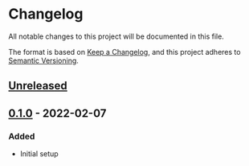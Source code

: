 # Changelog
All notable changes to this project will be documented in this file.

The format is based on [Keep a Changelog](https://keepachangelog.com/en/1.0.0/),
and this project adheres to [Semantic Versioning](https://semver.org/spec/v2.0.0.html).

## [Unreleased]

## [0.1.0] - 2022-02-07
### Added
 - Initial setup

[Unreleased]: https://github.com/AymDev/LodoPHP/compare/v0.1.0...HEAD
[0.1.0]: https://github.com/AymDev/LodoPHP/releases/tag/v0.1.0